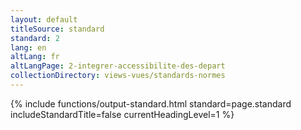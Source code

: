 ```yaml
---
layout: default
titleSource: standard
standard: 2
lang: en
altLang: fr
altLangPage: 2-integrer-accessibilite-des-depart
collectionDirectory: views-vues/standards-normes
---
```

{% include functions/output-standard.html standard=page.standard includeStandardTitle=false currentHeadingLevel=1 %}
